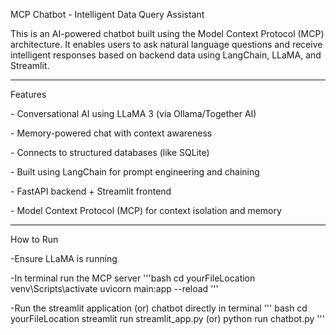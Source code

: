 MCP Chatbot - Intelligent Data Query Assistant



This is an AI-powered chatbot built using the Model Context Protocol (MCP) architecture. It enables users to ask natural language questions and receive intelligent responses based on backend data using LangChain, LLaMA, and Streamlit.



---



Features



\- Conversational AI using LLaMA 3 (via Ollama/Together AI)

\- Memory-powered chat with context awareness

\- Connects to structured databases (like SQLite)

\- Built using LangChain for prompt engineering and chaining

\- FastAPI backend + Streamlit frontend

\- Model Context Protocol (MCP) for context isolation and memory



---
How to Run

\-Ensure LLaMA is running

\-In terminal run the MCP server
'''bash 
cd yourFileLocation
venv\Scripts\activate
uvicorn main:app --reload
'''

\-Run the streamlit application (or) chatbot directly in terminal
''' bash
cd yourFileLocation
streamlit run streamlit_app.py
(or)
python run chatbot.py
'''



